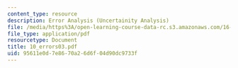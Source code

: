 ```yaml
---
content_type: resource
description: Error Analysis (Uncertainity Analysis)
file: /media/https%3A/open-learning-course-data-rc.s3.amazonaws.com/16-621-experimental-projects-i-spring-2003/95611e0d7e8670a26d6f04d90dc9733f_10_errors03.pdf
file_type: application/pdf
resourcetype: Document
title: 10_errors03.pdf
uid: 95611e0d-7e86-70a2-6d6f-04d90dc9733f
---
```

